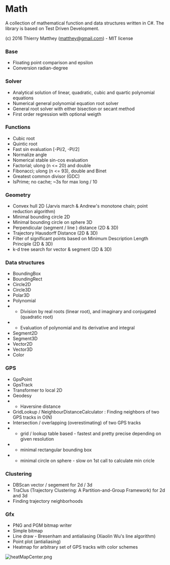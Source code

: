 # Math #

A collection of mathematical function and data structures written in C#. The library is based on Test Driven Development.

(c) 2016 Thierry Matthey (matthey@gmail.com) -  MIT license

### Base ###
* Floating point comparison and epsilon
* Conversion radian-degree

### Solver ###
* Analytical solution of linear, quadratic, cubic and quartic polynomial equations
* Numerical general polynomial equation root solver
* General root solver with either bisection or secant method
* First order regression with optional weigth

### Functions ###
* Cubic root
* Quintic root
* Fast sin evaluation [-PI/2, -PI/2]
* Normalize angle
* Nomerical stable sin-cos evaluation
* Factorial; ulong (n <= 20) and double
* Fibonacci; ulong (n <= 93), double and Binet
* Greatest common divisor (GDC)
* IsPrime; no cache; ~3s for max long / 10

### Geometry
* Convex hull 2D (Jarvis march & Andrew's monotone chain; point reduction algorithm)
* Minimal bounding circle 2D
* Minimal bounding circle on sphere 3D
* Perpendicular (segment / line ) distance (2D & 3D)
* Trajectory Hausdorff Distance (2D & 3D)
* Filter of significant points based on Minimum Description Length Principle (2D & 3D)
* k-d tree search for vector & segment (2D & 3D)

### Data structures
* BoundingBox
* BoundingRect
* Circle2D
* Circle3D
* Polar3D
* Polynomial
* * Division by real roots (linear root), and imaginary and conjugated (quadratic root) 
* * Evaluation of polynomial and its derivative and integral
* Segment2D
* Segment3D
* Vector2D
* Vector3D
* Color

### GPS 
* GpsPoint
* GpsTrack
* Transformer to local 2D
* Geodesy
* * Haversine distance
* GridLookup / NeighbourDistanceCalculator : Finding neighbors of two GPS tracks in O(N)
* Intersection / overlapping (overestimating) of two GPS tracks
* * grid / lookup table based - fastest and pretty precise depending on given resolution
* * minimal rectangular bounding box 
* * minimal circle on sphere - slow on 1st call to calculate min cricle 

### Clustering
* DBScan vector / segement for 2d / 3d
* TraClus (Trajectory Clustering: A Partition-and-Group Framework) for 2d and 3d
* Finding trajectory neighborhoods 

### Gfx
* PNG and PGM bitmap writer
* Simple bitmap
* Line draw - Bresenham and antialiasing (Xiaolin Wu's line algorithm)
* Point plot (antialiasing)
* Heatmap for arbitrary set of GPS tracks with color schemes

![heatMapCenter.png](https://bitbucket.org/repo/LEp4rd/images/4106320861-heatMapCenter.png)